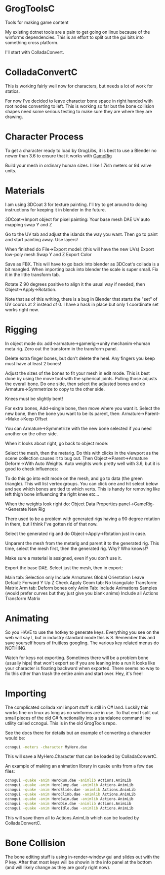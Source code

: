 # GrogToolsC
Tools for making game content

My existing dotnet tools are a pain to get going on linux because of the winforms dependencies.  This is an effort to split out the gui bits into something cross platform.

I'll start with ColladaConvert.

# ColladaConvertC
This is working fairly well now for characters, but needs a lot of work for statics.

For now I've decided to leave character bone space in right handed with root nodes converting to left.  This is working so far but the bone collision shapes need some serious testing to make sure they are where they are drawing.

# Character Process
To get a character ready to load by GrogLibs, it is best to use a Blender no newer than 3.6 to ensure that it works with [GameRig](https://github.com/SAM-tak/BlenderGameRig)

Build your mesh in ordinary human sizes.  I like 1.7ish meters or 94 valve units.

# Materials
I am using 3DCoat 3 for texture painting.  I'll try to get around to doing instructions for keeping it in blender in the future.

3DCoat->Import object for pixel painting:  Your base mesh DAE
	UV auto mapping
	swap Y and Z

Go to the UV tab and adjust the islands the way you want.  Then go to paint and start painting away.  Use layers!

When finished do File->Export model:  (this will have the new UVs)
Export low-poly mesh
Swap Y and Z
Export Color

Save as FBX.  This will have to go back into blender as 3DCoat's collada is a bit mangled.  When importing back into blender the scale is super small.  Fix it in the little transform tab.

Rotate Z 90 degrees positive to align it the usual way if needed, then Object->Apply->Rotation.

Note that as of this writing, there is a bug in Blender that starts the "set" of UV coords at 2 instead of 0.  I have a hack in place but only 1 coordinate set works right now.

# Rigging
In object mode do:  add->armature->gamerig->unity mechanim->human meta rig.  Zero out the transform in the transform panel.

Delete extra finger bones, but don't delete the heel.  Any fingers you keep must have at least 2 bones!

Adjust the sizes of the bones to fit your mesh in edit mode.  This is best done by using the move tool with the spherical joints.  Pulling those adjusts the overall bone.  Do one side, then select the adjusted bones and do Armature->Symmetrize to copy to the other side.

Knees must be slightly bent!

For extra bones, Add->single bone, then move where you want it.  Select the new bone, then the bone you want to be its parent, then:  Armature->Parent->Make->Keep Offset

You can Armature->Symmetrize with the new bone selected if you need another on the other side.

When it looks about right, go back to object mode:

Select the mesh, then the metarig.  Do this with clicks in the viewport as the scene collection causes it to bug out.  Then Object->Parent->Armature Deform->With Auto Weights.  Auto weights work pretty well with 3.6, but it is good to check influences:

To do this go into edit mode on the mesh, and go to data (the green triangle).  This will list vertex groups.  You can click one and hit select below and see which bones are tied to which verts.  This is handy for removing like left thigh bone influencing the right knee etc...

When the weights look right do: Object Data Properties panel->GameRig->Generate New Rig

There used to be a problem with generated rigs having a 90 degree rotation in them, but I think I've gotten rid of that now.

Select the generated rig and do Object->Apply->Rotation just in case.

Unparent the mesh from the metarig and parent it to the generated rig.  This time, select the mesh first, then the generated rig.  Why?  Who knows!?

Make sure a material is assigned, even if you don't use it.

Export the base DAE.  Select just the mesh, then in export:

Main tab:
	Selection only
	Include Armatures
	Global Orientation
		Leave Default:
			Forward	Y	Up	Z
		Check Apply
Geom tab:
	No triangulate
	Transform: Matrix
Arm tab:
	Deform bones only
Anim Tab:
	Include Animations
	Samples (would prefer curves but they just give you blank anims)
	Include all Actions
	Transform Matrix

# Animating
So you HAVE to use the hotkey to generate keys.  Everything you see on the web will say I, but in industry standard mode this is S.  Remember this and save yourself hours of fruitless googling.  The various key related menus do NOTHING.

Watch for keys not exporting.  Sometimes there will be a problem bone (usually hips) that won't export so if you are leaning into a run it looks like your character is floating backward when exported.  There seems no way to fix this other than trash the entire anim and start over.  Hey, it's free!

# Importing
The complicated collada xml import stuff is still in C# land.  Luckily this works fine on linux as long as no winforms are in use.  To that end I split out small pieces of the old C# functionality into a standalone command line utility called ccnogui.  This is in the old GrogTools repo.

See the docs there for details but an example of converting a character would be:
```bash
ccnogui -meters -character MyHero.dae
```

This will save a MyHero.Character that can be loaded by ColladaConvertC.

An example of making an animation library in quake units from a few dae files:
```bash
ccnogui -quake -anim HeroRun.dae -animlib Actions.AnimLib
ccnogui -quake -anim HeroJump.dae -animlib Actions.AnimLib
ccnogui -quake -anim HeroSlide.dae -animlib Actions.AnimLib
ccnogui -quake -anim HeroClimb.dae -animlib Actions.AnimLib
ccnogui -quake -anim HeroSwim.dae -animlib Actions.AnimLib
ccnogui -quake -anim HeroDie.dae -animlib Actions.AnimLib
ccnogui -quake -anim HeroIdle.dae -animlib Actions.AnimLib
```

This will save them all to Actions.AnimLib which can be loaded by ColladaConvertC.

# Bone Collision
The bone editing stuff is using in-render-window gui and slides out with the P key.  After that most keys will be showin in the info panel at the bottom (and will likely change as they are goofy right now).
